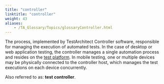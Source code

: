 ```yaml
--- 
title: "controller"
linktitle: "controller"
weight: 43
aliases: 
    - /TA_Glossary/Topics/glossaryController.html
---
```


The process, implemented by TestArchitect Controller software, responsible for managing the execution of automated tests. In the case of desktop or web application testing, the controller manages a single automation process and resides on the [test platform](glossaryHardwareTarget.html). In mobile testing, one or multiple devices may be physically connected to the controller host, which manages the test executions on each device concurrently.

Also referred to as: **test controller**.

